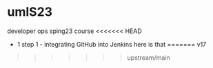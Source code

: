 # umlS23
developer ops sping23 course
<<<<<<< HEAD
- 1 step 1 - integrating GitHub into Jenkins
here is that
=======
v17
>>>>>>> upstream/main
